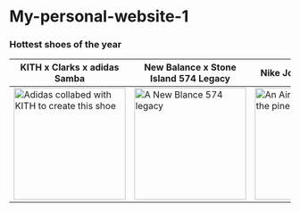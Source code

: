 # My-personal-website-1
<html>
  <head>
    <title>Adon's kicks</title>
  </head>
  <body>
    <h3>Hottest shoes of the year</h3>
    <table>
      <thead>
        <tr>
          <th>KITH x Clarks x adidas Samba</th>
          <th>New Balance x Stone Island 574 Legacy</th>
          <th>Nike Jordan 4 Retro SB</th>
          <th>Corteiz x Nike Air Max 95 SP</th>
          <th>ASICS x GmbH – GEL-KAYANO LEGACY</th>
          <th>Adidas Stan Smith Homer Simpson</th>
        </tr>
      </thead>
      <tbody>
        <tr>
          <td><img src="https://cdn.shopify.com/s/files/1/0094/2252/files/8_c7240758-6a10-4d25-86e4-dc30f8b51e9d.jpg?v=1679404476&width=480%0A" alt="Adidas collabed with KITH to create this shoe" width="200" height="200"></td>
          <td><img src="https://images.prismic.io/end-features/f8140f86-cbb4-47d6-b7e8-9a40a56fb076_U574LGST_launches_hero_landscape_1.png?auto=compress,format" alt="A New Blance 574 legacy" width="200" height="200"></td>
          <td><img src="https://chronicles.bstn.com/uploads/2023/03/230315_Chronicles_Header_Jordan4_PineGreen.jpg" alt="An Air Jordan 4 SB in the pine green colour" width="200" height="200"></td>
          <td><img src="https://laced.imgix.net/products/365a2275-1395-43b9-a5b7-1ab278a8c7d1.jpg" alt="A Nike Air Max 95 sp shoe" width="200" height="200"></td>
          <td><img src="https://media.endclothing.com/media/catalog/product/2/5/25-09-2023-JA_1203A350-100_1_1.jpg" alt="A white and black asics shoe collabed with GmbH" width="200" height="200"></td>
          <td><img src="https://images.prismic.io/end-features/5039ce72-b6a3-4396-954f-fa02a6183905_IE7564_launches_hero_landscape_1.jpg?auto=compress,format" alt="A white adidas stan smith shoe with Homer Simpson on the back" width="200" height="200"></td>
        </tr>
      </tbody>
    </table>
    
  </body>
</html>
